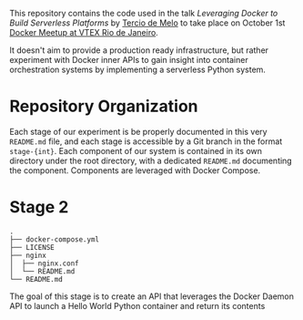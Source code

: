 This repository contains the code used in the talk _Leveraging Docker to Build Serverless Platforms_ by [Tercio de Melo](https://github.com/terciodemelo) to take place on October 1st [Docker Meetup at VTEX Rio de Janeiro](https://www.meetup.com/Docker-Rio-de-Janeiro/events/264791000/).

It doesn't aim to provide a production ready infrastructure, but rather experiment with Docker inner APIs to gain insight into container orchestration systems by implementing a serverless Python system.

# Repository Organization
Each stage of our experiment is be properly documented in this very `README.md` file, and each stage is accessible by a Git branch in the format `stage-{int}`. Each component of our system is contained in its own directory under the root directory, with a dedicated `README.md` documenting the component. Components are leveraged with Docker Compose.  

# Stage 2
```
.
├── docker-compose.yml
├── LICENSE
├── nginx
│  ├── nginx.conf
│  └── README.md
└── README.md
```

The goal of this stage is to create an API that leverages the Docker Daemon API to launch a Hello World Python container and return its contents